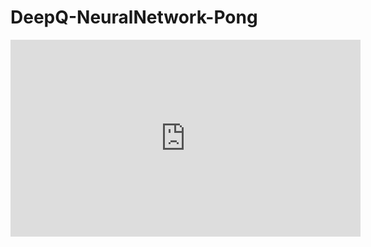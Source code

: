 # DeepQ-NeuralNetwork-Pong
<iframe width="560" height="315"
src="https://www.youtube.com/watch?v=J-lmPqTB6wU&t=3s"
frameborder="0" allow="autoplay; encrypted-media" allowfullscreen></iframe>
